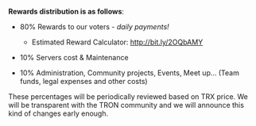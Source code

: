 **Rewards distribution is as follows**:

- 80% Rewards to our voters - *daily payments!* 

  - Estimated Reward Calculator: http://bit.ly/2OQbAMY


- 10% Servers cost & Maintenance

- 10% Administration, Community projects, Events, Meet up… (Team funds, legal expenses and other costs)

These percentages will be periodically reviewed based on TRX price. We will be transparent with the TRON community and we will announce this kind of changes early enough.
 
